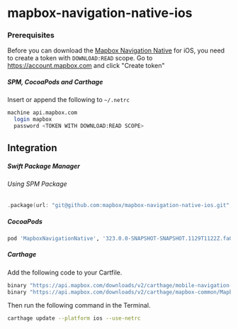 # mapbox-navigation-native-ios

### Prerequisites

Before you can download the [Mapbox Navigation Native](https://github.com/mapbox/mapbox-navigation-native) for iOS, you need to create a token with `DOWNLOAD:READ` scope.
Go to https://account.mapbox.com and click "Create token"

##### SPM, CocoaPods and Carthage
Insert or append the following to `~/.netrc`

```bash
machine api.mapbox.com
  login mapbox
  password <TOKEN WITH DOWNLOAD:READ SCOPE>
```

## Integration

##### Swift Package Manager

###### Using SPM Package

```swift
.package(url: "git@github.com:mapbox/mapbox-navigation-native-ios.git", from: "323.0.0-SNAPSHOT-SNAPSHOT.1129T1122Z.fa064f5"),
```

##### CocoaPods

```ruby
pod 'MapboxNavigationNative', '323.0.0-SNAPSHOT-SNAPSHOT.1129T1122Z.fa064f5'
```

##### Carthage

Add the following code to your Cartfile.

```bash
binary "https://api.mapbox.com/downloads/v2/carthage/mobile-navigation-native/MapboxNavigationNative.json" == 323.0.0-SNAPSHOT-SNAPSHOT.1129T1122Z.fa064f5
binary "https://api.mapbox.com/downloads/v2/carthage/mapbox-common/MapboxCommon-ios.json" == 24.10.0-beta.1
```

Then run the following command in the Terminal.
```bash
carthage update --platform ios --use-netrc
```
